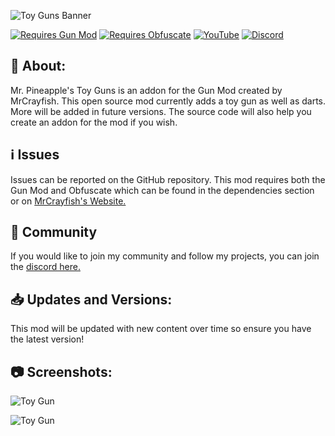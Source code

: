 ![Toy Guns Banner](https://i.imgur.com/jGUjiBR.gif)

[![Requires Gun Mod](https://cutt.ly/Gk4WHPI)](https://www.curseforge.com/minecraft/mc-mods/mrcrayfishs-gun-mod)
[![Requires Obfuscate](https://cutt.ly/9k4WOXZ)](https://www.curseforge.com/minecraft/mc-mods/obfuscate)
[![YouTube](https://img.shields.io/static/v1?label=&message=YouTube&color=2d2d2d&labelColor=blue&style=for-the-badge&logo=YouTube&logoColor=white)](https://www.youtube.com/c/MrPineappleDev)
[![Discord](https://img.shields.io/static/v1?label=&message=Discord&color=2d2d2d&labelColor=blue&style=for-the-badge&logo=Discord&logoColor=white)](https://discord.gg/mNWSEB5)

## 📖 About:
Mr. Pineapple's Toy Guns is an addon for the Gun Mod created by MrCrayfish. This open source mod currently adds a toy gun as well as darts.
More will be added in future versions.
The source code will also help you create an addon for the mod if you wish.

## ℹ️ Issues
Issues can be reported on the GitHub repository.
This mod requires both the Gun Mod and Obfuscate which can be found in the dependencies section or on [MrCrayfish's Website.](https://mrcrayfish.com/)

## 👦 Community
If you would like to join my community and follow my projects, you can join the [discord here.](https://discord.gg/mNWSEB5)

## 📥 Updates and Versions:
This mod will be updated with new content over time so ensure you have the latest version!

## 📷 Screenshots:
![Toy Gun](https://i.imgur.com/rpwwUrF.png)

![Toy Gun](https://i.imgur.com/I0PonUz.png)